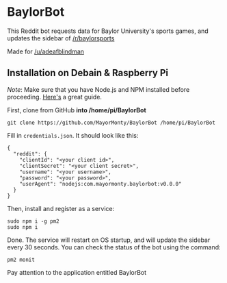 # BaylorBot

This Reddit bot requests data for Baylor University's sports games, and updates the sidebar of [/r/baylorsports](https://reddit.com/r/baylorsports)

Made for [/u/adeafblindman](https://reddit.com/u/adeafblindman)

## Installation on Debain & Raspberry Pi

*Note*: Make sure that you have Node.js and NPM installed before proceeding. [Here's](http://thisdavej.com/beginners-guide-to-installing-node-js-on-a-raspberry-pi/) a great guide.

First, clone from GitHub **into /home/pi/BaylorBot**

    git clone https://github.com/MayorMonty/BaylorBot /home/pi/BaylorBot

Fill in `credentials.json`. It should look like this:

    {
      "reddit": {
        "clientId": "<your client id>",
        "clientSecret": "<your client secret>",
        "username": "<your username>",
        "password": "<your password>",
        "userAgent": "nodejs:com.mayormonty.baylorbot:v0.0.0"
      }
    }

Then, install and register as a service:

    sudo npm i -g pm2
    sudo npm i


Done. The service will restart on OS startup, and will update the sidebar every 30 seconds. You can check the status of the bot using the command:

    pm2 monit

Pay attention to the application entitled BaylorBot

